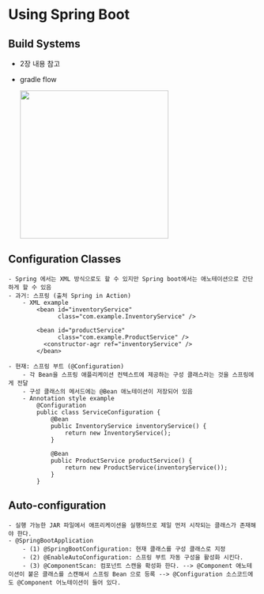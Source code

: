 # Using Spring Boot 

## Build Systems
- 2장 내용 참고
- gradle flow


  <img width="300" src="https://user-images.githubusercontent.com/60383031/115390641-7114c200-a219-11eb-8501-d01afafa5a9f.png">


## Configuration Classes
```
- Spring 에서는 XML 방식으로도 할 수 있지만 Spring boot에서는 애노테이션으로 간단하게 할 수 있음
- 과거: 스프링 (출처 Spring in Action)
    - XML example
        <bean id="inventoryService"
              class="com.example.InventoryService" />
        
        <bean id="productService"
              class="com.example.ProductService" />
          <constructor-agr ref="inventoryService" />   
        </bean>
        
- 현재: 스프링 부트 (@Configuration)
    - 각 Bean을 스프링 애플리케이션 컨텍스트에 제공하는 구성 클래스라는 것을 스프링에게 전달
    - 구성 클래스의 메서드에는 @Bean 애노테이션이 저장되어 있음 
    - Annotation style example
        @Configuration
        public class ServiceConfiguration {
            @Bean
            public InventoryService inventoryService() {
                return new InventoryService();
            }
            
            @Bean
            public ProductService productService() {
                return new ProductService(inventoryService());
            }
        }

```

## Auto-configuration
```
- 실행 가능한 JAR 파일에서 애프리케이션을 실행하므로 제일 먼저 시작되는 클래스가 존재해야 한다.
- @SpringBootApplication
    - (1) @SpringBootConfiguration: 현재 클래스를 구성 클래스로 지정 
    - (2) @EnableAutoConfiguration: 스프링 부트 자동 구성을 활성화 시킨다.
    - (3) @ComponentScan: 컴포넌트 스캔을 확성화 한다. --> @Component 애노테이션이 붙은 클래스를 스캔해서 스프링 Bean 으로 등록 --> @Configuration 소스코드에도 @Component 어노테이션이 들어 있다.
```